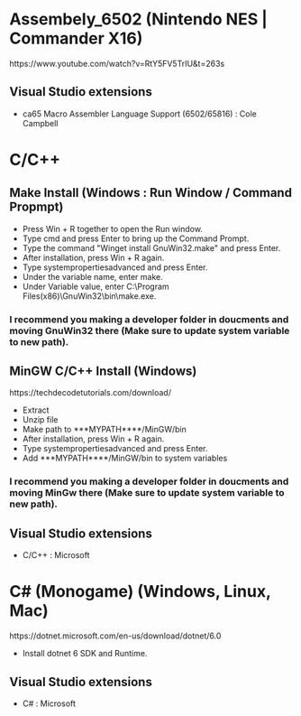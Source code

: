 <h1>Assembely_6502 (Nintendo NES | Commander X16)</h1>
<p>https://www.youtube.com/watch?v=RtY5FV5TrIU&t=263s</p>
<h2>Visual Studio extensions</h2>
<ul>
<li>ca65 Macro Assembler Language Support (6502/65816) : Cole Campbell</li>
</ul>

<h1>C/C++</h1>
<h2>Make Install (Windows : Run Window / Command Propmpt)</h2>
<ul>
<li>Press Win + R together to open the Run window.</li>
<li>Type cmd and press Enter to bring up the Command Prompt.</li>
<li>Type the command "Winget install GnuWin32.make" and press Enter.</li>
<li>After installation, press Win + R again.</li>
<li>Type systempropertiesadvanced and press Enter.</li>
<li>Under the variable name, enter make.</li>
<li>Under Variable value, enter C:\Program Files(x86)\GnuWin32\bin\make.exe.</li>
</ul>
<h3>I recommend you making a developer folder in doucments and moving GnuWin32 there (Make sure to update system variable to new path).</h3>

<h2>MinGW C/C++ Install (Windows)</h2>
<p>
https://techdecodetutorials.com/download/
</p>
<ul>
<li>Extract</li>
<li>Unzip file</li>
<li>Make path to ***MYPATH****/MinGW/bin</li>
<li>After installation, press Win + R again.</li>
<li>Type systempropertiesadvanced and press Enter.</li>
<li>Add  ***MYPATH****/MinGW/bin to system variables</li>
</ul>
<h3>I recommend you making a developer folder in doucments and moving MinGw there (Make sure to update system variable to new path).</h3>

<h2>Visual Studio extensions</h2>
<ul>
<li>C/C++ : Microsoft</li>
</ul>

<h1>C# (Monogame) (Windows, Linux, Mac)</h1>
<p>https://dotnet.microsoft.com/en-us/download/dotnet/6.0</p>
<ul>
<li>Install dotnet 6 SDK and Runtime.</li>
</ul>

<h2>Visual Studio extensions</h2>
<ul>
<li>C# : Microsoft</li>
</ul>
